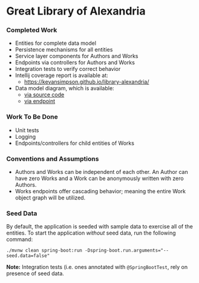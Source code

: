 # Great Library of Alexandria

### Completed Work

* Entities for complete data model
* Persistence mechanisms for all entities
* Service layer components for Authors and Works
* Endpoints via controllers for Authors and Works
* Integration tests to verify correct behavior
* Intellij coverage report is available at:
  * https://kevansimpson.github.io/library-alexandria/
* Data model diagram, which is available:
  * [via source code](./src/main/resources/public/catalog.png)
  * [via endpoint](http://localhost:8080/catalog.png)

### Work To Be Done

* Unit tests
* Logging
* Endpoints/controllers for child entities of Works

### Conventions and Assumptions
* Authors and Works can be independent of each other. An Author can have zero Works and a Work can be anonymously written with zero Authors.
* Works endpoints offer cascading behavior; meaning the entire Work object graph will be utilized.

### Seed Data
By default, the application is seeded with sample data to exercise all of the entities.
To start the application _without_ seed data, run the following command:

```shell
./mvnw clean spring-boot:run -Dspring-boot.run.arguments="--seed.data=false"
```

__Note:__ Integration tests (i.e. ones annotated with `@SpringBootTest`, rely on presence of seed data.